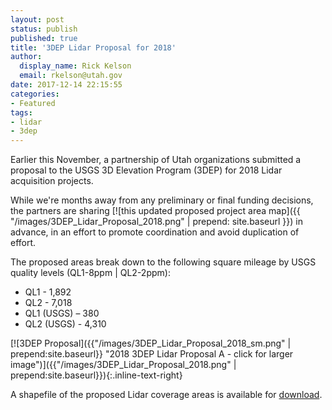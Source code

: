 ```yaml
---
layout: post
status: publish
published: true
title: '3DEP Lidar Proposal for 2018'
author:
  display_name: Rick Kelson
  email: rkelson@utah.gov
date: 2017-12-14 22:15:55
categories:
- Featured
tags:
- lidar
- 3dep
---
```


Earlier this November, a partnership of Utah organizations submitted a proposal to the USGS 3D Elevation Program (3DEP) for 2018 Lidar acquisition projects.  

While we're months away from any preliminary or final funding decisions, the partners are sharing [![this updated proposed project area map]({{ "/images/3DEP_Lidar_Proposal_2018.png" | prepend: site.baseurl }})
 in advance, in an effort to promote coordination and avoid duplication of effort.   

The proposed areas break down to the following square mileage by USGS quality levels (QL1-8ppm | QL2-2ppm):
-	QL1 - 1,892
-	QL2 - 7,018
-	QL1 (USGS) – 380
-	QL2 (USGS) - 4,310

[![3DEP Proposal]({{"/images/3DEP_Lidar_Proposal_2018_sm.png" | prepend:site.baseurl}} "2018 3DEP Lidar Proposal A - click for larger image")]({{"/images/3DEP_Lidar_Proposal_2018.png" | prepend:site.baseurl}}){:.inline-text-right}  

 A shapefile of the proposed Lidar coverage areas is available for [download](ftp://ftp.agrc.utah.gov/LiDAR/3DEP_Lidar_Proposal_2018.zip).  

 
